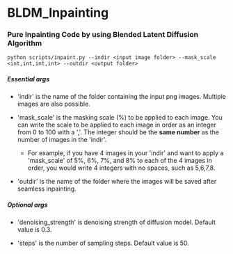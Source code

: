 # BLDM_Inpainting
### Pure Inpainting Code by using Blended Latent Diffusion Algorithm


```
python scripts/inpaint.py --indir <input image folder> --mask_scale <int,int,int,int> --outdir <output folder>
```

##### Essential args

- 'indir' is the name of the folder containing the input png images. Multiple images are also possible.


- 'mask_scale' is the masking scale (%) to be applied to each image. You can write the scale to be applied to each image in order as an integer from 0 to 100 with a ','. The integer should be the **same number** as the number of images in the 'indir'.
  -  For example, if you have 4 images in your 'indir' and want to apply a 'mask_scale' of 5%, 6%, 7%, and 8% to each of the 4 images in order, you would write 4 integers with no spaces, such as 5,6,7,8.

  
- 'outdir' is the name of the folder where the images will be saved after seamless inpainting.


##### Optional args

  
- 'denoising_strength' is denoising strength of diffusion model. Default value is 0.3.


- 'steps' is the number of sampling steps. Default value is 50.
